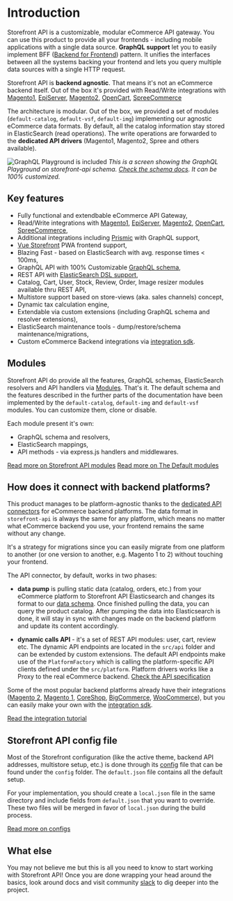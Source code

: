 # Introduction

Storefront API is a customizable, modular eCommerce API gateway. You can use this product to provide all your frontends - including mobile applications with a single data source. **GraphQL support** let you to easily implement BFF ([Backend for Frontend](https://samnewman.io/patterns/architectural/bff/)) pattern. It unifies the interfaces between all the systems backing your frontend and lets you query multiple data sources with a single HTTP request.

Storefront API is **backend agnostic**. That means it's not an eCommerce backend itself. Out of the box it's provided with Read/Write integrations with [Magento1](https://github.com/DivanteLtd/magento1-vsbridge-indexer), [EpiServer](https://github.com/makingwaves/epi-commerce-to-vue-storefront), [Magento2](https://github.com/DivanteLtd/magento2-vsbridge-indexer), [OpenCart](https://github.com/butopea/vue-storefront-opencart-vsbridge), [SpreeCommerce](https://github.com/spark-solutions/spree2vuestorefront)

The architecture is modular. Out of the box, we provided a set of modules (`default-catalog`, `default-vsf`, `default-img`) implementing our agnostic eCommerce data formats.  By default, all the catalog information stay stored in ElasticSearch (read operations). The write operations are forwarded to the **dedicated API drivers** (Magento1, Magento2, Spree and others available).

<img src="https://divante.com/github/storefront-api/graphql-playground.png" alt="GraphQL Playground is included"/>
<em style="text-align:center;">This is a screen showing the GraphQL Playground on storefront-api schema. <a href="https://divanteltd.github.io/storefront-graphql-api-schema/">Check the schema docs</a>. It can be 100% customized.</em>

## Key features

 - Fully functional and extendbable eCommerce API Gateway,
 - Read/Write integrations with [Magento1](https://github.com/DivanteLtd/magento1-vsbridge-indexer), [EpiServer](https://github.com/makingwaves/epi-commerce-to-vue-storefront), [Magento2](https://github.com/DivanteLtd/magento2-vsbridge-indexer), [OpenCart](https://github.com/butopea/vue-storefront-opencart-vsbridge), [SpreeCommerce](https://github.com/spark-solutions/spree2vuestorefront),
 - Additional integrations including [Prismic](https://forum.vuestorefront.io/t/prismic-connector/160) with GraphQL support,
 - [Vue Storefront](https://vuestorefront.io) PWA frontend support,
 - Blazing Fast - based on ElasticSearch with avg. response times < 100ms,
 - GraphQL API with 100% Customizable [GraphQL schema](https://divanteltd.github.io/storefront-graphql-api-schema/),
 - REST API with [ElasticSearch DSL support](https://www.elastic.co/guide/en/elasticsearch/reference/current/query-dsl.html),
 - Catalog, Cart, User, Stock, Review, Order, Image resizer modules available thru REST API,
 - Multistore support based on store-views (aka. sales channels) concept,
 - Dynamic tax calculation engine,
 - Extendable via custom extensions (including GraphQL schema and resolver extensions),
 - ElasticSearch maintenance tools - dump/restore/schema maintenance/migrations,
 - Custom eCommerce Backend integrations via [integration sdk](https://github.com/DivanteLtd/storefront-integration-sdk).


## Modules

Storefront API do provide all the features, GraphQL schemas, ElasticSearch resolvers and API handlers via [Modules](../modules/introduction.md). That's it. The default schema and the features described in the further parts of the documentation have been implemented by the `default-catalog`, `default-img` and `default-vsf` modules. You can customize them, clone or disable.

Each module present it's own:
- GraphQL schema and resolvers,
- ElasticSearch mappings,
- API methods - via express.js handlers and middlewares.

[Read more on Storefront API modules](../modules/introduction.md)
[Read more on The Default modules](../default-modules/introduction.md)

## How does it connect with backend platforms?
This product manages to be platform-agnostic thanks to the [dedicated API connectors](https://github.com/DivanteLtd/vue-storefront#integrations) for eCommerce backend platforms. The data format in `storefront-api` is always the same for any platform, which means no matter what eCommerce backend you use, your frontend remains the same without any change.

It's a strategy for migrations since you can easily migrate from one platform to another (or one version to another, e.g. Magento 1 to 2) without touching your frontend.

The API connector, by default, works in two phases:

- **data pump** is pulling static data (catalog, orders, etc.) from your eCommerce platform to Storefront API Elasticsearch and changes its format to our [data schema](https://divanteltd.github.io/storefront-graphql-api-schema/). Once finished pulling the data, you can query the product catalog. After pumping the data into Elasticsearch is done, it will stay in sync with changes made on the backend platform and update its content accordingly.

- **dynamic calls API** - it's a set of REST API modules: user, cart, review etc. The dynamic API endpoints are located in the `src/api` folder and can be extended by custom extensions. The default API endpoints make use of the `PlatformFactory` which is calling the platform-specific API clients defined under the `src/platform`. Platform drivers works like a Proxy to the real eCommerce backend. [Check the API specification](./api.md)

Some of the most popular backend platforms already have their integrations ([Magento 2](https://github.com/DivanteLtd/mage2vuestorefront), [Magento 1](https://github.com/DivanteLtd/magento1-vsbridge), [CoreShop](https://github.com/DivanteLtd/coreshop-vsbridge), [BigCommerce](https://github.com/DivanteLtd/bigcommerce2vuestorefront), [WooCommerce](https://github.com/DivanteLtd/woocommerce2vuestorefront)), but you can easily make your own with the [integration sdk](https://github.com/DivanteLtd/storefront-integration-sdk).

[Read the integration tutorial](./integration/integration.md)

## Storefront API config file

Most of the Storefront configuration (like the active theme, backend API addresses, multistore setup, etc.) is done through its [config](./config.md) file that can be found under the `config` folder. The `default.json` file contains all the default setup.

For your implementation, you should create a `local.json` file in the same directory and include fields from `default.json` that you want to override. These two files will be merged in favor of `local.json` during the build process.

[Read more on configs](./config.md)

## What else
You may not believe me but this is all you need to know to start working with Storefront API! Once you are done wrapping your head around the basics, look around docs and visit community [slack](https://slack.vuestorefront.io) to dig deeper into the project.

